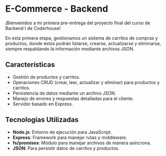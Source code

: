 # E-Commerce - Backend

¡Bienvenidos a mi primera pre-entrega del proyecto final del curso de Backend I de Coderhouse!

En esta primera etapa, gestionamos un sistema de carritos de compras y productos, donde éstos podrán listarse, crearse, actualizarse y eliminarse, siempre respaldando la información mediante archivos JSON.

## Características

- Gestión de productos y carritos.
- Operaciones CRUD (crear, leer, actualizar y eliminar) para productos y carritos.
- Persistencia de datos mediante un archivo JSON.
- Manejo de errores y respuestas detalladas para el cliente.
- Servidor basado en Express.

## Tecnologías Utilizadas

- **Node.js**: Entorno de ejecución para JavaScript.
- **Express**: Framework para manejar rutas y middleware.
- **fs/promises**: Módulo para manejar archivos de manera asíncrona.
- **JSON**: Para persistir datos de carritos y productos.